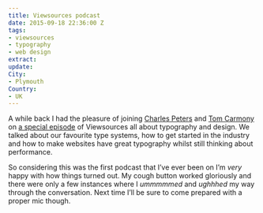 ```yaml
---
title: Viewsources podcast
date: 2015-09-18 22:36:00 Z
tags:
- viewsources
- typography
- web design
extract: 
update: 
City:
- Plymouth
Country:
- UK
---
```


A while back I had the pleasure of joining [Charles Peters](https://twitter.com/charlespeters) and [Tom Carmony](https://twitter.com/tomcarmony) on [a special episode](https://viewsourc.es/2015/09/18/episode-13-typography/) of Viewsources all about typography and design. We talked about our favourite type systems, how to get started in the industry and how to make websites have great typography whilst still thinking about performance.

So considering this was the first podcast that I’ve ever been on I’m *very* happy with how things turned out. My cough button worked gloriously and there were only a few instances where I *ummmmmed* and *ughhhed* my way through the conversation. Next time I’ll be sure to come prepared with a proper mic though.
